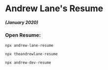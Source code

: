 # Andrew Lane's Resume
##### _(January 2020)_

### Open Resume:
```
npx andrew-lane-resume
```
```
npx theandrewlane-resume
```
```
npx andrew-dev-resume
```
